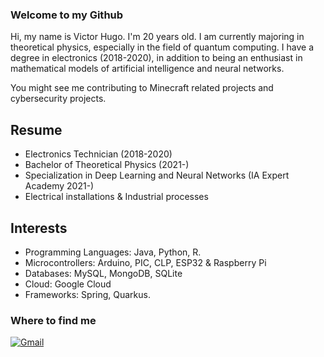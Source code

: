 

### Welcome to my Github

Hi, my name is Victor Hugo. I'm 20 years old. I am currently majoring in theoretical physics, especially in the field of quantum computing. I have a degree in electronics (2018-2020), in addition to being an enthusiast in mathematical models of artificial intelligence and neural networks.


You might see me contributing to Minecraft related projects and cybersecurity projects.

## Resume

- Electronics Technician (2018-2020)
- Bachelor of Theoretical Physics (2021-)
- Specialization in Deep Learning and Neural Networks (IA Expert Academy 2021-)
- Electrical installations & Industrial processes

## Interests

- Programming Languages: Java, Python, R.
- Microcontrollers: Arduino, PIC, CLP, ESP32 & Raspberry Pi
- Databases: MySQL, MongoDB, SQLite
- Cloud: Google Cloud
- Frameworks: Spring, Quarkus.

### Where to find me

[![Gmail](https://img.shields.io/badge/-victorlor3ntz@gmail.com-red?style=flat-square&logo=Gmail&logoColor=white&link=mailto:victorlor3ntz@gmail.com)](mailto:victorlor3ntz@gmail.com)

